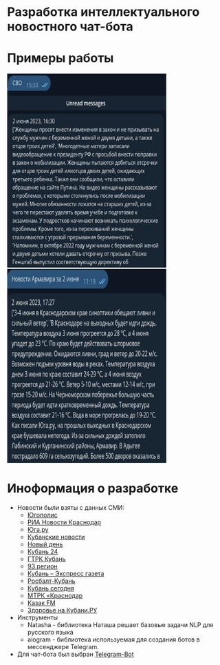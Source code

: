# Разработка интеллектуального новостного чат-бота 

# Примеры работы
<img src="https://github.com/KondratevProgi/news/blob/main/Рисунок1.png" width="370" height="450"/>
<img src="https://github.com/KondratevProgi/news/blob/main/Рисунок2.png" width="370" height="450"/>

# Иноформация о разработке 
+ Новости были взяты с данных СМИ:
  + [Югополис](https://www.yugopolis.ru/news)
  + [РИА Новости Краснодар](https://ria.ru/location_Krasnodarskijj_krajj/)
  + [Юга.ру](https://www.yuga.ru/)
  + [Кубанские новости](http://www.kubnews.ru)
  + [Новый день](https://newdaynews.ru/)
  + [Кубань 24](https://kuban24.tv/)
  + [ГТРК Кубань](https://smotrim.ru/articles)
  + [93 регион](https://93.ru/text/tags/krasnodar/)
  + [Кубань – Экспресс газета](https://www.eg.ru/kuban/)
  + [Росбалт-Кубань](https://www.rosbalt.ru/allnews/)
  + [Кубань сегодня](http://www.kubantoday.ru)
  + [МТРК «Краснодар](http://www.tvkrasnodar.ru)
  + [Казак FM](http://www.kazak.fm/)
  + [Здоровье на Кубани.РУ](https://www.zdorovie-na-kubani.ru/category/articles/news/)
+ Инструменты
  + Natasha - библиотека Наташа решает базовые задачи NLP для русского языка
  + aiogram - библиотека используемая для создания ботов в мессенджере Telegram. 
+ Для чат-бота был выбран [Telegram-Bot](https://core.telegram.org/bots/api)
